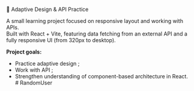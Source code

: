 📱 Adaptive Design & API Practice  

A small learning project focused on responsive layout and working with APIs.  
Built with React + Vite, featuring data fetching from an external API and a fully responsive UI (from 320px to desktop).  

**Project goals:**  
- Practice adaptive design ;  
- Work with API ;  
- Strengthen understanding of component-based architecture in React.  
#   R a n d o m U s e r   
 
 
